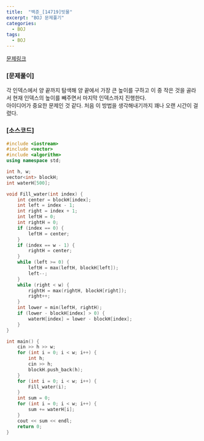 ```yaml
---
title:  "백준_[14719]빗물"
excerpt: "BOJ 문제풀기"
categories:
  - BOJ
tags:
  - BOJ
---
```

[문제링크](https://www.acmicpc.net/problem/14719)
### [문제풀이]
각 인덱스에서 양 끝까지 탐색해 양 끝에서 가장 큰 높이를 구하고 이 중 작은 것을 골라서 현재 인덱스의 높이를 빼주면서 마지막 인덱스까지 진행한다.  
아이디어가 중요한 문제인 것 같다. 처음 이 방법을 생각해내기까지 꽤나 오랜 시간이 걸렸다.   
### [소스코드]
~~~cpp
#include <iostream>
#include <vector>
#include <algorithm>
using namespace std;

int h, w;
vector<int> blockH;
int waterH[500];

void Fill_water(int index) {
	int center = blockH[index];
	int left = index - 1;
	int right = index + 1;
	int leftH = 0;
	int rightH = 0;
	if (index == 0) {
		leftH = center;
	}
	if (index == w - 1) {
		rightH = center;
	}
	while (left >= 0) {
		leftH = max(leftH, blockH[left]);
		left--;
	}
	while (right < w) {
		rightH = max(rightH, blockH[right]);
		right++;
	}
	int lower = min(leftH, rightH);
	if (lower - blockH[index] > 0) {
		waterH[index] = lower - blockH[index];
	}
}

int main() {
	cin >> h >> w;
	for (int i = 0; i < w; i++) {
		int h;
		cin >> h;
		blockH.push_back(h);
	}
	for (int i = 0; i < w; i++) {
		Fill_water(i);
	}
	int sum = 0;
	for (int i = 0; i < w; i++) {
		sum += waterH[i];
	}
	cout << sum << endl;
	return 0;
}
~~~